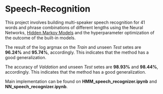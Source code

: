 # Speech-Recognition

This project involves building multi-speaker speech recognition for 41 words and phrase combinations of different lengths using the Neural Networks, [Hidden Markov Models](https://mi.eng.cam.ac.uk/~mjfg/mjfg_NOW.pdf) and the hyperparameter optimization of the outcome of the built-in models.

The result of the log argmax on the *Train* and unseen *Test* setes are **96.24%** and **95.74%**, accordingly. This indicates that the method has a good generalization.

The accuracy of *Valdation* and unseen *Test* setes are **98.93%** and **98.44%**, accordingly. This indicates that the method has a good generalization.

Main implementation can be found on **HMM_speech_recognizer.ipynb** and **NN_speech_recognizer.ipynb**.
